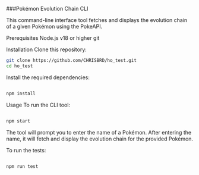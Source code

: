 ###Pokémon Evolution Chain CLI

This command-line interface tool fetches and displays the evolution chain of a given Pokémon using the PokeAPI.

Prerequisites
Node.js v18 or higher
git

Installation
Clone this repository:

```bash
git clone https://github.com/CHRISBRD/ho_test.git
cd ho_test

``````
Install the required dependencies:
```bash

npm install
```
Usage
To run the CLI tool:

```bash

npm start
```
The tool will prompt you to enter the name of a Pokémon. After entering the name, it will fetch and display the evolution chain for the provided Pokémon.


To run the tests:

```bash

npm run test
```
